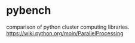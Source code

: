 # pybench
comparison of python cluster computing libraries. https://wiki.python.org/moin/ParallelProcessing
